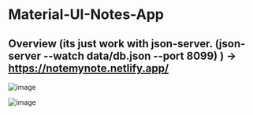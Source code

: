 # Material-UI-Notes-App

## Overview (its just work with json-server. (json-server --watch data/db.json --port 8099) )  -> https://notemynote.netlify.app/

![image](https://user-images.githubusercontent.com/50082041/121782472-3e040480-cbb2-11eb-80be-ba01a80187f4.png)

![image](https://user-images.githubusercontent.com/50082041/121782548-a2bf5f00-cbb2-11eb-9ef5-d2a7959832ee.png)


